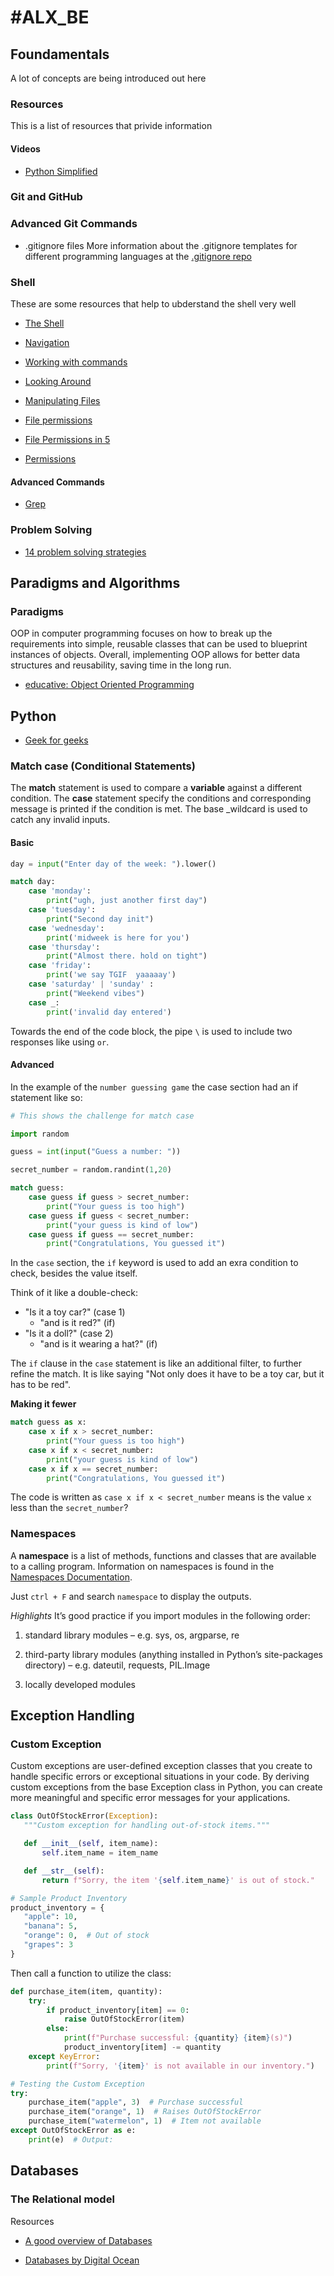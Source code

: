# #ALX_BE

## Foundamentals
A lot of concepts are being introduced out here

### Resources
This is a list of resources that privide information

#### Videos
 - [Python Simplified](https://www.youtube.com/@PythonSimplified)

### Git and GitHub

### Advanced Git Commands
- .gitignore files
More information about the .gitignore templates for different programming
languages at the [.gitignore repo](https://github.com/github/gitignore)

### Shell
These are some resources that help to ubderstand the shell very well

- [The Shell](http://linuxcommand.org/lc3_lts0010.php)

- [Navigation](http://linuxcommand.org/lc3_lts0020.php)

- [Working with commands](http://linuxcommand.org/lc3_lts0060.php)

- [Looking Around](http://linuxcommand.org/lc3_lts0030.php)

- [Manipulating Files](http://linuxcommand.org/lc3_lts0050.php)

- [File permissions](https://linuxize.com/post/understanding-linux-file-permissions/)

- [File Permissions in 5](https://www.youtube.com/watch?v=LnKoncbQBsM)

- [Permissions](http://linuxcommand.org/lc3_lts0090.php)

#### Advanced Commands
- [Grep](https://www.gnu.org/software/grep/manual/grep.html)

### Problem Solving
- [14 problem solving strategies](https://www.indeed.com/career-advice/career-development/problem-solving-strategies)

## Paradigms and Algorithms

### Paradigms
OOP in computer programming focuses on how to break up the requirements into simple, reusable classes that can be used to blueprint instances of objects. Overall, implementing OOP allows for better data structures and reusability, saving time in the long run.

- [educative: Object Oriented Programming](https://www.educative.io/blog/object-oriented-programming)

## Python

- [Geek for geeks](https://www.geeksforgeeks.org/introduction-to-python/)

### Match case (Conditional Statements)

The __match__ statement is used to compare a **variable** against a different condition.
The __case__ statement specify the conditions and corresponding message is printed if the condition is met.
The base _wildcard is used to catch any invalid inputs.

#### Basic

```py
day = input("Enter day of the week: ").lower()

match day:
    case 'monday':
        print("ugh, just another first day")
    case 'tuesday':
        print("Second day init")
    case 'wednesday':
        print('midweek is here for you')
    case 'thursday':
        print("Almost there. hold on tight")
    case 'friday':
        print('we say TGIF  yaaaaay')
    case 'saturday' | 'sunday' :
        print("Weekend vibes")
    case _:
        print('invalid day entered')
```
Towards the end of the code block, the pipe `\` is used to include two responses like using `or`.

#### Advanced
In the example of the `number guessing game` the case section had an if statement like so:

```py
# This shows the challenge for match case

import random

guess = int(input("Guess a number: "))

secret_number = random.randint(1,20)

match guess:
    case guess if guess > secret_number:
        print("Your guess is too high")
    case guess if guess < secret_number:
        print("your guess is kind of low")
    case guess if guess == secret_number:
        print("Congratulations, You guessed it")
```
In the `case` section, the `if` keyword is used to add an exra condition to check, besides the value itself.

Think of it like a double-check:
 - "Is it a toy car?" (case 1)
    - "and is it red?" (if)
 - "Is it a doll?" (case 2)
    - "and is it wearing a hat?" (if)

The `if` clause in the `case` statement is like an additional filter, to further refine the match. It is like saying "Not only does it have to be a toy car, but it has to be red".

**Making it fewer**
```py
match guess as x:
    case x if x > secret_number:
        print("Your guess is too high")
    case x if x < secret_number:
        print("your guess is kind of low")
    case x if x == secret_number:
        print("Congratulations, You guessed it")
```

The code is written as 
`case x if x < secret_number` means 
is the value `x` less than the `secret_number`?

### Namespaces
A **namespace** is a list of methods, functions and classes that are available to a calling program.
Information on namespaces is found in the [Namespaces Documentation](https://docs.python.org/3/faq/programming.html).

Just `ctrl + F` and search `namespace` to display the outputs.

*Highlights*
It’s good practice if you import modules in the following order:

 1. standard library modules – e.g. sys, os, argparse, re

 2. third-party library modules (anything installed in Python’s site-packages directory) – e.g. dateutil, requests, PIL.Image

 3. locally developed modules

 ## Exception Handling

 ### Custom Exception
 Custom exceptions are user-defined exception classes that you create to handle specific errors or exceptional situations in your code. By deriving custom exceptions from the base Exception class in Python, you can create more meaningful and specific error messages for your applications.

 ```py
 class OutOfStockError(Exception):
    """Custom exception for handling out-of-stock items."""

    def __init__(self, item_name):
        self.item_name = item_name

    def __str__(self):
        return f"Sorry, the item '{self.item_name}' is out of stock."

# Sample Product Inventory
product_inventory = {
    "apple": 10,
    "banana": 5,
    "orange": 0,  # Out of stock
    "grapes": 3
}
 ```

Then call a function to utilize the class:

```py
def purchase_item(item, quantity):
    try:
        if product_inventory[item] == 0:
            raise OutOfStockError(item)
        else:
            print(f"Purchase successful: {quantity} {item}(s)")
            product_inventory[item] -= quantity
    except KeyError:
        print(f"Sorry, '{item}' is not available in our inventory.")

# Testing the Custom Exception
try:
    purchase_item("apple", 3)  # Purchase successful
    purchase_item("orange", 1)  # Raises OutOfStockError
    purchase_item("watermelon", 1)  # Item not available
except OutOfStockError as e:
    print(e)  # Output:
```

## Databases

### The Relational model

Resources

 - [A good overview of Databases](https://www.techopedia.com/6/28832/enterprise/databases/introduction-to-databases#:~:text=A%20database%2C%20in%20the%20most,store%2C%20manage%20and%20retrieve%20information)

  - [Databases by Digital Ocean](https://www.digitalocean.com/community/conceptual-articles/an-introduction-to-databases)



